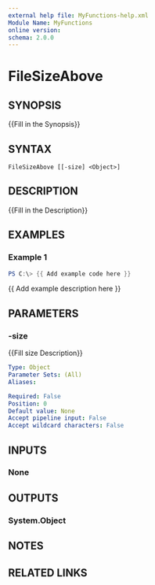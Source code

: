 ```yaml
---
external help file: MyFunctions-help.xml
Module Name: MyFunctions
online version:
schema: 2.0.0
---
```


# FileSizeAbove

## SYNOPSIS
{{Fill in the Synopsis}}

## SYNTAX

```
FileSizeAbove [[-size] <Object>]
```

## DESCRIPTION
{{Fill in the Description}}

## EXAMPLES

### Example 1
```powershell
PS C:\> {{ Add example code here }}
```

{{ Add example description here }}

## PARAMETERS

### -size
{{Fill size Description}}

```yaml
Type: Object
Parameter Sets: (All)
Aliases:

Required: False
Position: 0
Default value: None
Accept pipeline input: False
Accept wildcard characters: False
```

## INPUTS

### None


## OUTPUTS

### System.Object

## NOTES

## RELATED LINKS
